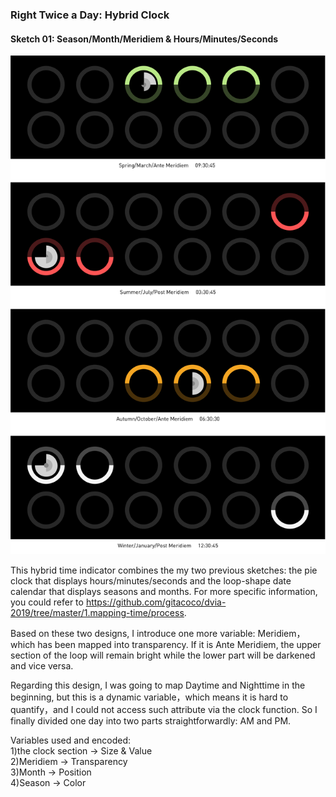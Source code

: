 ### Right Twice a Day: Hybrid Clock

#### Sketch 01: Season/Month/Meridiem & Hours/Minutes/Seconds
![illustrative images](./Hybrid_Sketch1.jpg)

This hybrid time indicator combines the my two previous sketches: the pie clock that displays hours/minutes/seconds and the loop-shape date calendar that displays seasons and months. For more specific information, you could refer to https://github.com/gitacoco/dvia-2019/tree/master/1.mapping-time/process. 

Based on these two designs, I introduce one more variable: Meridiem，which has been mapped into transparency. If it is Ante Meridiem, the upper section of the loop will remain bright while the lower part will be darkened and vice versa.

Regarding this design, I was going to map Daytime and Nighttime in the beginning, but this is a dynamic variable，which means it is hard to quantify，and I could not access such attribute via the clock function. So I finally divided one day into two parts straightforwardly: AM and PM.

Variables used and encoded:  
1)the clock section → Size & Value  
2)Meridiem → Transparency  
3)Month → Position  
4)Season → Color  

